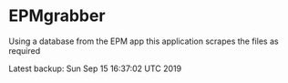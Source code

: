 # EPMgrabber
Using a database from the EPM app this application scrapes the files as required


Latest backup: Sun Sep 15 16:37:02 UTC 2019
